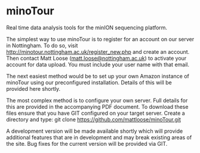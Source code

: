 # minoTour
Real time data analysis tools for the minION sequencing platform.

The simplest way to use minoTour is to register for an account on our server in Nottingham. To do so, visit http://minotour.nottingham.ac.uk/register_new.php and create an account. Then contact Matt Loose (matt.loose@nottingham.ac.uk) to activate your account for data upload. You must include your user name with that email.

The next easiest method would be to set up your own Amazon instance of minoTour using our preconfigured installation. Details of this will be provided here shortly.

The most complex method is to configure your own server. Full details for this are provided in the accompanying PDF document. To download these files ensure that you have GIT configured on your target server. Create a directory and type:
git clone https://github.com/mattloose/minoTour.git

A development version will be made available shortly which will provide additional features that are in development and may break existing areas of the site. Bug fixes for the current version will be provided via GIT.
